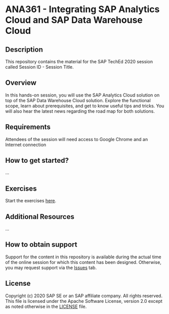# ANA361 - Integrating SAP Analytics Cloud and SAP Data Warehouse Cloud

## Description

This repository contains the material for the SAP TechEd 2020 session called Session ID - Session Title. 

## Overview

In this hands-on session, you will use the SAP Analytics Cloud solution on top of the SAP Data Warehouse Cloud solution. Explore the functional scope, learn about prerequisites, and get to know useful tips and tricks. You will also hear the latest news regarding the road map for both solutions.

## Requirements

Attendees of the session will need access to Google Chrome and an Internet connection

## How to get started?

...

## Exercises

Start the exercises [here](exercises/myPDFDoc.pdf).

## Additional Resources

...

## How to obtain support

Support for the content in this repository is available during the actual time of the online session for which this content has been designed. Otherwise, you may request support via the [Issues](../../issues) tab.

## License
Copyright (c) 2020 SAP SE or an SAP affiliate company. All rights reserved. This file is licensed under the Apache Software License, version 2.0 except as noted otherwise in the [LICENSE](LICENSES/Apache-2.0.txt) file.
